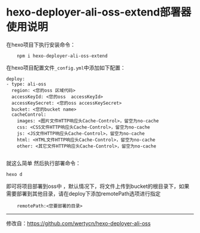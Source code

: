 #  hexo-deployer-ali-oss-extend部署器使用说明

在hexo项目下执行安装命令：

```
    npm i hexo-deployer-ali-oss-extend
```

在hexo项目配置文件`_config.yml`中添加如下配置：

```
deploy:
- type: ali-oss
  region: <您的oss 区域代码>
  accessKeyId: <您的oss  accessKeyId>
  accessKeySecret: <您的oss accessKeySecret>
  bucket: <您的bucket name>
  cacheControl:
    images: <图片文件HTTP响应头Cache-Control>，留空为no-cache
    css: <CSS文件HTTP响应头Cache-Control>，留空为no-cache
    js: <JS文件HTTP响应头Cache-Control>，留空为no-cache
    html: <HTML文件HTTP响应头Cache-Control>，留空为no-cache
    other: <其它文件HTTP响应头Cache-Control>，留空为no-cache
  
```

就这么简单 然后执行部署命令：

```
hexo d
```

即可将项目部署到oss中 ，默认情况下，将文件上传到bucket的根目录下，如果需要部署到其他目录，请在deploy下添加remotePath选项进行指定

```
	remotePath:<您要部署的目录>
```

--------
修改自：https://github.com/wertycn/hexo-deployer-ali-oss


